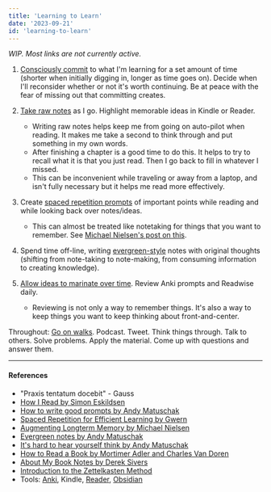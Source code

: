 ```yaml
---
title: 'Learning to Learn'
date: '2023-09-21'
id: 'learning-to-learn'
---
```

*WIP. Most links are not currently active.*

1. [Consciously commit]() to what I'm learning for a set amount of time (shorter when initially digging in, longer as time goes on). Decide when I'll reconsider whether or not it's worth continuing. Be at peace with the fear of missing out that committing creates.

2. [Take raw notes](https://granthale.com/books) as I go. Highlight memorable ideas in Kindle or Reader.

    - Writing raw notes helps keep me from going on auto-pilot when reading. It makes me take a second to think through and put something in my own words.
    - After finishing a chapter is a good time to do this. It helps to try to recall what it is that you just read. Then I go back to fill in whatever I missed.
    - This can be inconvenient while traveling or away from a laptop, and isn't fully necessary but it helps me read more effectively.

3. Create [spaced repetition prompts]() of important points while reading and while looking back over notes/ideas.

    - This can almost be treated like notetaking for things that you want to remember. See [Michael Nielsen's post on this](http://augmentingcognition.com/ltm.html).

4. Spend time off-line, writing [evergreen-style]() notes with original thoughts (shifting from note-taking to note-making, from consuming information to creating knowledge).

5. [Allow ideas to marinate over time](). Review Anki prompts and Readwise daily.

    - Reviewing is not only a way to remember things. It's also a way to keep things you want to keep thinking about front-and-center.

Throughout: [Go on walks](). Podcast. Tweet. Think things through. Talk to others. Solve problems. Apply the material. Come up with questions and answer them.

----

#### References

- "Praxis tentatum docebit" - Gauss
- [How I Read by Simon Eskildsen](https://sirupsen.com/read)
- [How to write good prompts by Andy Matuschak](https://andymatuschak.org/prompts/)
- [Spaced Repetition for Efficient Learning by Gwern](https://gwern.net/spaced-repetition)
- [Augmenting Longterm Memory by Michael Nielsen](http://augmentingcognition.com/ltm.html)
- [Evergreen notes by Andy Matuschak](https://notes.andymatuschak.org/Evergreen_notes)
- [It's hard to hear yourself think by Andy Matuschak](https://notes.andymatuschak.org/It%E2%80%99s_hard_to_hear_yourself_think)
- [How to Read a Book by Mortimer Adler and Charles Van Doren](https://www.amazon.com/How-Read-Book-Classic-Intelligent/dp/0671212095)
- [About My Book Notes by Derek Sivers](https://sive.rs/bfaq)
- [Introduction to the Zettelkasten Method](https://zettelkasten.de/introduction/)
- Tools: [Anki](https://ankiweb.net/), Kindle, [Reader](https://readwise.io/read), [Obsidian](https://obsidian.md/)
